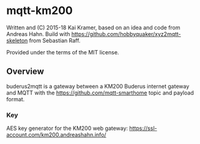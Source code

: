 # mqtt-km200

Written and (C) 2015-18 Kai Kramer, based on an idea and code from Andreas Hahn.
Build with https://github.com/hobbyquaker/xyz2mqtt-skeleton from Sebastian Raff.

Provided under the terms of the MIT license.

## Overview

buderus2mqtt is a gateway between a KM200 Buderus internet gateway and MQTT
with the  https://github.com/mqtt-smarthome topic and payload format.

### Key

AES key generator for the KM200 web gateway:  https://ssl-account.com/km200.andreashahn.info/
